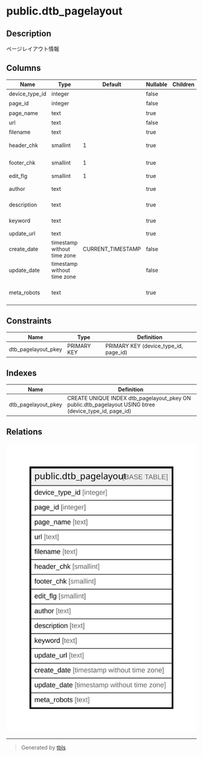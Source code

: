 # public.dtb_pagelayout

## Description

ページレイアウト情報

## Columns

| Name | Type | Default | Nullable | Children | Parents | Comment |
| ---- | ---- | ------- | -------- | -------- | ------- | ------- |
| device_type_id | integer |  | false |  |  | 端末種別ID |
| page_id | integer |  | false |  |  | ページID |
| page_name | text |  | true |  |  | ページ名 |
| url | text |  | false |  |  | ページURL |
| filename | text |  | true |  |  | ファイル名 |
| header_chk | smallint | 1 | true |  |  | ヘッダチェックフラグ |
| footer_chk | smallint | 1 | true |  |  | フッタチェックフラグ |
| edit_flg | smallint | 1 | true |  |  | 修正フラグ |
| author | text |  | true |  |  | meta タグ(Author) |
| description | text |  | true |  |  | meta タグ(Description) |
| keyword | text |  | true |  |  | meta タグ(keyword) |
| update_url | text |  | true |  |  | 更新実施URL |
| create_date | timestamp without time zone | CURRENT_TIMESTAMP | false |  |  | 作成日時 |
| update_date | timestamp without time zone |  | false |  |  | 更新日時 |
| meta_robots | text |  | true |  |  | 【2.13】meta タグ(robots) |

## Constraints

| Name | Type | Definition |
| ---- | ---- | ---------- |
| dtb_pagelayout_pkey | PRIMARY KEY | PRIMARY KEY (device_type_id, page_id) |

## Indexes

| Name | Definition |
| ---- | ---------- |
| dtb_pagelayout_pkey | CREATE UNIQUE INDEX dtb_pagelayout_pkey ON public.dtb_pagelayout USING btree (device_type_id, page_id) |

## Relations

![er](public.dtb_pagelayout.svg)

---

> Generated by [tbls](https://github.com/k1LoW/tbls)
